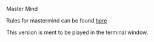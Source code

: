 Master Mind

Rules for mastermind can be found [here](https://en.wikipedia.org/wiki/Mastermind_(board_game))

This version is ment to be played in the terminal window.